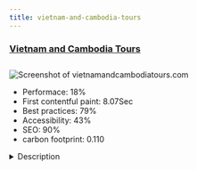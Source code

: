 ```yaml
---
title: vietnam-and-cambodia-tours
---
```


<div style="height: 3rem">
  <a href="https://www.vietnamandcambodiatours.com"><h3>Vietnam and Cambodia Tours</h3></a>
</div>
<img loading="lazy" src="/images/thumbs/vietnamandcambodiatours.com.jpg" alt="Screenshot of vietnamandcambodiatours.com" />
<ul>
  <li>Performace: 18%</li>
  <li>
    First contentful paint:
    8.07Sec
  </li>
  <li>Best practices: 79%</li>
  <li>Accessibility: 43%</li>
  <li>SEO: 90%</li>
  <li>carbon footprint: 0.110</li>
</ul>
<details>
  <summary>Description</summary>
  <p>We built this website to provide Vietnam and Cambodia package tours for families or small groups of 2 to 10 people. VietnamandCambodiaTours.com is a premium tour booking service offered by S Vietnam Travel co.,ltdThis is latest version of my developed sites base on Joomla 3.x
All of components are base on Joomla 3.x with com_content, com_contact and 3 other private components.</p>
</details>

